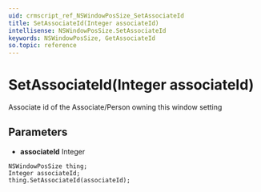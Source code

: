 ```yaml
---
uid: crmscript_ref_NSWindowPosSize_SetAssociateId
title: SetAssociateId(Integer associateId)
intellisense: NSWindowPosSize.SetAssociateId
keywords: NSWindowPosSize, GetAssociateId
so.topic: reference
---
```


# SetAssociateId(Integer associateId)

Associate id of the Associate/Person owning this window setting

## Parameters

* **associateId** Integer

```crmscript
NSWindowPosSize thing;
Integer associateId;
thing.SetAssociateId(associateId);
```

